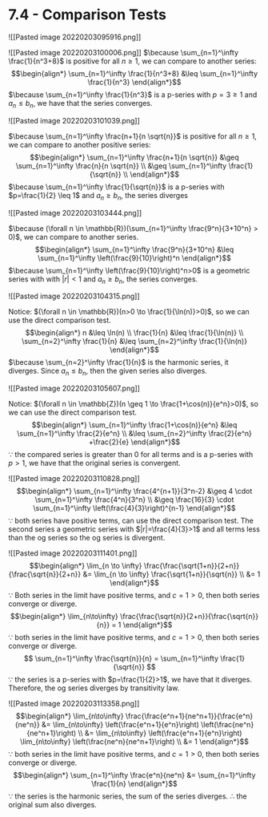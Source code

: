 # 7.4 - Comparison Tests
![[Pasted image 20220203095916.png]]

 ![[Pasted image 20220203100006.png]]
 $\because \sum_{n=1}^\infty \frac{1}{n^3+8}$ is positive for all $n \geq 1$, we can compare to another series:
$$\begin{align*} 
	\sum_{n=1}^\infty \frac{1}{n^3+8}
		&\leq \sum_{n=1}^\infty \frac{1}{n^3}
\end{align*}$$
$\because \sum_{n=1}^\infty \frac{1}{n^3}$  is a p-series with $p = 3 \geq 1$ and $a_n \leq b_n$, we have that the series converges.

![[Pasted image 20220203101039.png]]

$\because \sum_{n=1}^\infty \frac{n+1}{n \sqrt{n}}$ is positive for all $n \geq 1$, we can compare to another positive series:
$$\begin{align*}
	\sum_{n=1}^\infty \frac{n+1}{n \sqrt{n}}
		&\geq \sum_{n=1}^\infty \frac{n}{n \sqrt{n}} \\
		&\geq \sum_{n=1}^\infty \frac{1}{\sqrt{n}} \\
\end{align*}$$
$\because \sum_{n=1}^\infty \frac{1}{\sqrt{n}}$ is a p-series with $p=\frac{1}{2} \leq 1$ and $a_n \geq b_n$, the series diverges

![[Pasted image 20220203103444.png]]

$\because (\forall n \in \mathbb{R})(\sum_{n=1}^\infty \frac{9^n}{3+10^n} > 0)$, we can compare to another series.
$$\begin{align*}
	\sum_{n=1}^\infty \frac{9^n}{3+10^n}
		&\leq \sum_{n=1}^\infty \left(\frac{9}{10}\right)^n
\end{align*}$$
$\because \sum_{n=1}^\infty \left(\frac{9}{10}\right)^n>0$ is a geometric series with with $|r|<1$ and $a_n\geq b_n$, the series converges.

![[Pasted image 20220203104315.png]]

Notice: $(\forall n \in \mathbb{R})(n>0 \to \frac{1}{\ln(n)}>0)$, so we can use the direct comparison test.
$$\begin{align*}
	n &\leq \ln(n) \\
	\frac{1}{n} &\leq \frac{1}{\ln(n)} \\
	\sum_{n=2}^\infty \frac{1}{n} &\leq \sum_{n=2}^\infty \frac{1}{\ln(n)}
\end{align*}$$
$\because \sum_{n=2}^\infty \frac{1}{n}$ is the harmonic series, it diverges. Since $a_n \leq b_n$, then the given series also diverges.

![[Pasted image 20220203105607.png]]

Notice: $(\forall n \in \mathbb{Z})(n \geq 1 \to \frac{1+\cos(n)}{e^n}>0)$, so we can use the direct comparison test.
$$\begin{align*}
	\sum_{n=1}^\infty \frac{1+\cos(n)}{e^n}
		&\leq \sum_{n=1}^\infty \frac{2}{e^n} \\
		&\leq \sum_{n=2}^\infty \frac{2}{e^n}
			+\frac{2}{e}
\end{align*}$$
$\because$ the compared series is greater than 0 for all terms and is a p-series with $p>1$, we have that the original series is convergent.

![[Pasted image 20220203110828.png]]
$$\begin{align*}
	\sum_{n=1}^\infty \frac{4^{n+1}}{3^n-2}
		&\geq 4 \cdot \sum_{n=1}^\infty \frac{4^n}{3^n} \\
		&\geq \frac{16}{3} \cdot \sum_{n=1}^\infty \left(\frac{4}{3}\right)^{n-1}
\end{align*}$$
$\because$ both series have positive terms, can use the direct comparison test. The second series a geometric series with $|r|=\frac{4}{3}>1$ and all terms less than the og series so the og series is divergent.

![[Pasted image 20220203111401.png]]
$$\begin{align*}
	\lim_{n \to \infty} \frac{\frac{\sqrt{1+n}}{2+n}}{\frac{\sqrt{n}}{2+n}}
		&= \lim_{n \to \infty} \frac{\sqrt{1+n}}{\sqrt{n}} \\
		&= 1
\end{align*}$$
$\because$ Both series in the limit have positive terms, and $c=1>0$, then both series converge or diverge.
$$\begin{align*}
	\lim_{n\to\infty} \frac{\frac{\sqrt{n}}{2+n}}{\frac{\sqrt{n}}{n}} = 1
\end{align*}$$
$\because$ both series in the limit have positive terms, and $c=1>0$, then both series converge or diverge.
$$
	\sum_{n=1}^\infty \frac{\sqrt{n}}{n}
		= \sum_{n=1}^\infty \frac{1}{\sqrt{n}}
$$
$\because$ the series is a p-series with $p=\frac{1}{2}>1$, we have that it diverges. Therefore, the og series diverges by transitivity law.

![[Pasted image 20220203113358.png]]
$$\begin{align*}
	\lim_{n\to\infty} \frac{\frac{e^n+1}{ne^n+1}}{\frac{e^n}{ne^n}}
	&= \lim_{n\to\infty}
		\left(\frac{e^n+1}{e^n}\right)
		\left(\frac{ne^n}{ne^n+1}\right) \\
	&= \lim_{n\to\infty} \left(\frac{e^n+1}{e^n}\right)
		\lim_{n\to\infty} \left(\frac{ne^n}{ne^n+1}\right) \\
	&= 1
\end{align*}$$
$\because$ both series in the limit have positive terms, and $c=1>0$, then both series converge or diverge.
$$\begin{align*}
	\sum_{n=1}^\infty \frac{e^n}{ne^n}
		&= \sum_{n=1}^\infty \frac{1}{n}
\end{align*}$$
$\because$ the series is the harmonic series, the sum of the series diverges.
$\therefore$ the original sum also diverges.